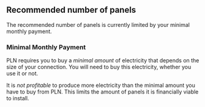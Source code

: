 ## Recommended number of panels

The recommended number of panels is currently limited by your minimal monthly payment.

### Minimal Monthly Payment

PLN requires you to buy a _minimal amount_ of electricity that depends on the size of your connection.
You will need to buy this electricity, whether you use it or not.

It is _not profitable_ to produce more electricity than the minimal amount you have to buy from PLN.
This limits the amount of panels it is financially viable to install.